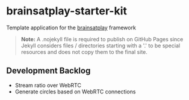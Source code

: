 # brainsatplay-starter-kit
 Template application for the [brainsatplay] framework

 > **Note:** A .nojekyll file is required to publish on GitHub Pages since Jekyll considers files / directories starting with a '.' to be special resources and does not copy them to the final site.

## Development Backlog
- Stream ratio over WebRTC
- Generate circles based on WebRTC connections

[brainsatplay]: https://github.com/brainsatplay/brainsatplay

